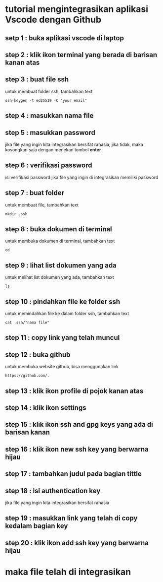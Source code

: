 # tutorial mengintegrasikan aplikasi Vscode dengan Github

## setp 1 : buka aplikasi vscode di laptop
## step 2 : klik ikon terminal yang berada di barisan kanan atas
## step 3 : buat file ssh
untuk membuat folder ssh, tambahkan text
```
ssh-keygen -t ed25519 -C "your email"
```
## step 4 : masukkan nama file
## step 5 : masukkan password 
jika file yang ingin kita integrasikan bersifat rahasia, jika tidak, maka kosongkan saja dengan menekan tombol **enter**
## step 6 : verifikasi password 
isi verifikasi password jika file yang ingin di integrasikan memiliki password
## step 7 : buat folder
untuk membuat file, tambahkan text
```
mkdir .ssh
```
## step 8 : buka dokumen di terminal
untuk membuka dokumen di terminal, tambahkan text
```
cd
```
## step 9 : lihat list dokumen yang ada
untuk melihat list dokumen yang ada, tambahkan text
```
ls
```
## step 10 : pindahkan file ke folder ssh
untuk memindahkan file ke dalam folder ssh, tambahkan text
```
cat .ssh/"nama file"
```
## step 11 : copy link yang telah muncul
## step 12 : buka github
untuk membuka website github, bisa menggunakan link
```
https://github.com/.
```
## step 13 : klik ikon profile di pojok kanan atas
## step 14 : klik ikon settings
## step 15 : klik ikon ssh and gpg keys yang ada di barisan kanan
## step 16 : klik ikon new ssh key yang berwarna hijau
## step 17 : tambahkan judul pada bagian tittle
## step 18 : isi authentication key 
jika file yang ingin kita integrasikan bersifat rahasia
## step 19 : masukkan link yang telah di copy kedalam bagian key
## step 20 : klik ikon add ssh key yang berwarna hijau
# maka file telah di integrasikan
